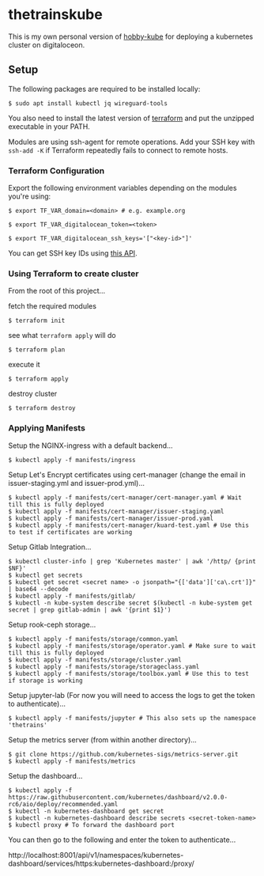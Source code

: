 # thetrainskube

This is my own personal version of [hobby-kube](https://github.com/hobby-kube) for deploying a kubernetes cluster on digitaloceon.

## Setup

The following packages are required to be installed locally:

```
$ sudo apt install kubectl jq wireguard-tools
```

You also need to install the latest version of [terraform](https://www.terraform.io/downloads.html) and put the unzipped executable in your PATH.

Modules are using ssh-agent for remote operations. Add your SSH key with `ssh-add -K` if Terraform repeatedly fails to connect to remote hosts.

### Terraform Configuration

Export the following environment variables depending on the modules you're using:

```
$ export TF_VAR_domain=<domain> # e.g. example.org
```

```
$ export TF_VAR_digitalocean_token=<token>
```

```
$ export TF_VAR_digitalocean_ssh_keys='["<key-id>"]'
```

You can get SSH key IDs using [this API](https://developers.digitalocean.com/documentation/v2/#list-all-keys).

### Using Terraform to create cluster

From the root of this project...

fetch the required modules

```
$ terraform init
```

see what `terraform apply` will do

```
$ terraform plan
```

execute it

```
$ terraform apply
```

destroy cluster

```
$ terraform destroy
```

### Applying Manifests

Setup the NGINX-ingress with a default backend...

```
$ kubectl apply -f manifests/ingress
```

Setup Let's Encrypt certificates using cert-manager (change the email in issuer-staging.yml and issuer-prod.yml)...

```
$ kubectl apply -f manifests/cert-manager/cert-manager.yaml # Wait till this is fully deployed
$ kubectl apply -f manifests/cert-manager/issuer-staging.yaml
$ kubectl apply -f manifests/cert-manager/issuer-prod.yaml
$ kubectl apply -f manifests/cert-manager/kuard-test.yaml # Use this to test if certificates are working
```

Setup Gitlab Integration...

```
$ kubectl cluster-info | grep 'Kubernetes master' | awk '/http/ {print $NF}'
$ kubectl get secrets
$ kubectl get secret <secret name> -o jsonpath="{['data']['ca\.crt']}" | base64 --decode
$ kubectl apply -f manifests/gitlab/
$ kubectl -n kube-system describe secret $(kubectl -n kube-system get secret | grep gitlab-admin | awk '{print $1}')
```

Setup rook-ceph storage...

```
$ kubectl apply -f manifests/storage/common.yaml
$ kubectl apply -f manifests/storage/operator.yaml # Make sure to wait till this is fully deployed
$ kubectl apply -f manifests/storage/cluster.yaml
$ kubectl apply -f manifests/storage/storageclass.yaml
$ kubectl apply -f manifests/storage/toolbox.yaml # Use this to test if storage is working
```

Setup jupyter-lab (For now you will need to access the logs to get the token to authenticate)...

```
$ kubectl apply -f manifests/jupyter # This also sets up the namespace 'thetrains'
```

Setup the metrics server (from within another directory)...

```
$ git clone https://github.com/kubernetes-sigs/metrics-server.git
$ kubectl apply -f manifests/metrics
```

Setup the dashboard...

```
$ kubectl apply -f https://raw.githubusercontent.com/kubernetes/dashboard/v2.0.0-rc6/aio/deploy/recommended.yaml
$ kubectl -n kubernetes-dashboard get secret
$ kubectl -n kubernetes-dashboard describe secrets <secret-token-name>
$ kubectl proxy # To forward the dashboard port
```

You can then go to the following and enter the token to authenticate...

http://localhost:8001/api/v1/namespaces/kubernetes-dashboard/services/https:kubernetes-dashboard:/proxy/